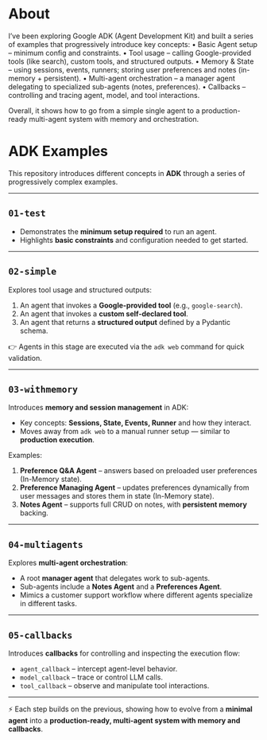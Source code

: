# About

I’ve been exploring Google ADK (Agent Development Kit) and built a series of examples that progressively introduce key concepts:
	•	Basic Agent setup – minimum config and constraints.
	•	Tool usage – calling Google-provided tools (like search), custom tools, and structured outputs.
	•	Memory & State – using sessions, events, runners; storing user preferences and notes (in-memory + persistent).
	•	Multi-agent orchestration – a manager agent delegating to specialized sub-agents (notes, preferences).
	•	Callbacks – controlling and tracing agent, model, and tool interactions.

Overall, it shows how to go from a simple single agent to a production-ready multi-agent system with memory and orchestration.





# ADK Examples

This repository introduces different concepts in **ADK** through a series of progressively complex examples.

---

## `01-test`
- Demonstrates the **minimum setup required** to run an agent.  
- Highlights **basic constraints** and configuration needed to get started.  

---

## `02-simple`
Explores tool usage and structured outputs:

1. An agent that invokes a **Google-provided tool** (e.g., `google-search`).  
2. An agent that invokes a **custom self-declared tool**.  
3. An agent that returns a **structured output** defined by a Pydantic schema.  

👉 Agents in this stage are executed via the `adk web` command for quick validation.

---

## `03-withmemory`
Introduces **memory and session management** in ADK:

- Key concepts: **Sessions, State, Events, Runner** and how they interact.  
- Moves away from `adk web` to a manual runner setup — similar to **production execution**.  

Examples:
1. **Preference Q&A Agent** – answers based on preloaded user preferences (In-Memory state).  
2. **Preference Managing Agent** – updates preferences dynamically from user messages and stores them in state (In-Memory state).  
3. **Notes Agent** – supports full CRUD on notes, with **persistent memory** backing.  

---

## `04-multiagents`
Explores **multi-agent orchestration**:

- A root **manager agent** that delegates work to sub-agents.  
- Sub-agents include a **Notes Agent** and a **Preferences Agent**.  
- Mimics a customer support workflow where different agents specialize in different tasks.  

---

## `05-callbacks`
Introduces **callbacks** for controlling and inspecting the execution flow:

- `agent_callback` – intercept agent-level behavior.  
- `model_callback` – trace or control LLM calls.  
- `tool_callback` – observe and manipulate tool interactions.  

---

⚡ Each step builds on the previous, showing how to evolve from a **minimal agent** into a **production-ready, multi-agent system with memory and callbacks**.  